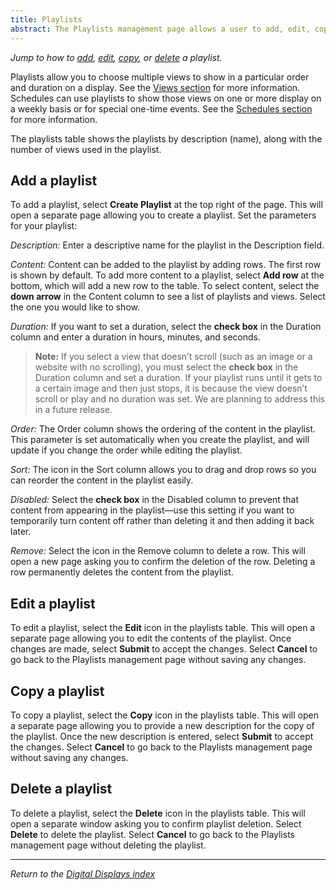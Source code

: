 ```yaml
---
title: Playlists
abstract: The Playlists management page allows a user to add, edit, copy, or delete a playlist. Selecting the Displays link and then the Playlists link in the navigation pane will take you to the Playlists management page. 
---
```

*Jump to how to [add](playlists-management.md#add-a-playlist), [edit](playlists-management.md#edit-a-playlist), [copy](playlists-management.md#copy-a-playlist), or [delete](playlists-management.md#delete-a-playlist) a playlist.*

Playlists allow you to choose multiple views to show in a particular order and duration on a display. See the [Views section](views-management.md) for more information. Schedules can use playlists to show those views on one or more display on a weekly basis or for special one-time events. See the [Schedules section](schedules-management.md) for more information. 

The playlists table shows the playlists by description (name), along with the number of views used in the playlist.

## Add a playlist
To add a playlist, select **Create Playlist** at the top right of the page. This will open a separate page allowing you to create a playlist. Set the parameters for your playlist:

_Description:_ Enter a descriptive name for the playlist in the Description field. 

_Content:_ Content can be added to the playlist by adding rows. The first row is shown by default. To add more content to a playlist, select **Add row** at the bottom, which will add a new row to the table. To select content, select the **down arrow** in the Content column to see a list of playlists and views. Select the one you would like to show. 

_Duration:_ If you want to set a duration, select the **check box** in the Duration column and enter a duration in hours, minutes, and seconds. 
> **Note:** If you select a view that doesn’t scroll (such as an image or a website with no scrolling), you must select the **check box** in the Duration column and set a duration. If your playlist runs until it gets to a certain image and then just stops, it is because the view doesn’t scroll or play and no duration was set. We are planning to address this in a future release.

_Order:_ The Order column shows the ordering of the content in the playlist. This parameter is set automatically when you create the playlist, and will update if you change the order while editing the playlist.

_Sort:_ The icon in the Sort column allows you to drag and drop rows so you can reorder the content in the playlist easily. 

_Disabled:_ Select the **check box** in the Disabled column to prevent that content from appearing in the playlist—use this setting if you want to temporarily turn content off rather than deleting it and then adding it back later. 

_Remove:_ Select the icon in the Remove column to delete a row. This will open a new page asking you to confirm the deletion of the row. Deleting a row permanently deletes the content from the playlist. 

## Edit a playlist
To edit a playlist, select the **Edit** icon in the playlists table. This will open a separate page allowing you to edit the contents of the playlist. Once changes are made, select **Submit** to accept the changes. Select **Cancel** to go back to the Playlists management page without saving any changes.

## Copy a playlist
To copy a playlist, select the **Copy** icon in the playlists table. This will open a separate page allowing you to provide a new description for the copy of the playlist. Once the new description is entered, select **Submit** to accept the changes. Select **Cancel** to go back to the Playlists management page without saving any changes.

## Delete a playlist
To delete a playlist, select the **Delete** icon in the playlists table. This will open a separate window asking you to confirm playlist deletion. Select **Delete** to delete the playlist. Select **Cancel** to go back to the Playlists management page without deleting the playlist.

___
*Return to the [Digital Displays index](index.md)*
